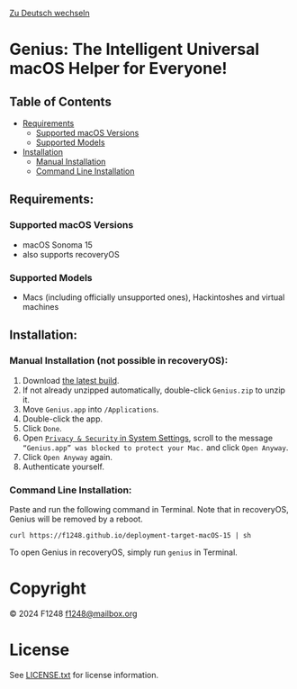 [Zu Deutsch wechseln](README_DE.md)

# Genius: The Intelligent Universal macOS Helper for Everyone!

## Table of Contents

- [Requirements](#requirements)
    - [Supported macOS Versions](#supported-macos-versions)
    - [Supported Models](#supported-models)
- [Installation](#installation)
    - [Manual Installation](#manual-installation-not-possible-in-recoveryos)
    - [Command Line Installation](#command-line-installation)

## Requirements:

### Supported macOS Versions

- macOS Sonoma 15
- also supports recoveryOS

### Supported Models

- Macs (including officially unsupported ones), Hackintoshes and virtual machines

## Installation:

### Manual Installation (not possible in recoveryOS):

1. Download [the latest build](https://nightly.link/F1248/Genius/workflows/Build-Genius/deployment-target-macOS-15/Genius.zip).
2. If not already unzipped automatically, double-click `Genius.zip` to unzip it.
3. Move `Genius.app` into `/Applications`.
4. Double-click the app.
5. Click `Done`.
6. Open [`Privacy & Security` in System Settings](https://f1248.github.io/r?d=x-apple.systempreferences:com.apple.settings.PrivacySecurity.extension), scroll to the message `“Genius.app” was blocked to protect your Mac.` and click `Open Anyway`.
7. Click `Open Anyway` again.
8. Authenticate yourself.

### Command Line Installation:

Paste and run the following command in Terminal. Note that in recoveryOS, Genius will be removed by a reboot.

```
curl https://f1248.github.io/deployment-target-macOS-15 | sh
```

To open Genius in recoveryOS, simply run `genius` in Terminal.

# Copyright
© 2024 F1248 <f1248@mailbox.org>

# License
See [LICENSE.txt](LICENSE.txt) for license information.

